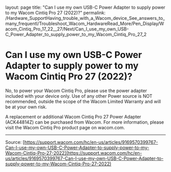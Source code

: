 layout: page
title: "Can I use my own USB-C Power Adapter to supply power to my Wacom Cintiq Pro 27 (2022)?"
permalink: /Hardware_SupportHaving_trouble_with_a_Wacom_device_See_answers_to_many_frequentl/Troubleshoot_Wacom_HardwareRead_More/Pen_Display/Wacom_Cintiq_Pro_17_22__27/Next/Can_I_use_my_own_USB-C_Power_Adapter_to_supply_power_to_my_Wacom_Cintiq_Pro_27_2

# Can I use my own USB-C Power Adapter to supply power to my Wacom Cintiq Pro 27 (2022)?

No, to power your Wacom Cintiq Pro, please use the power adapter included with your device only. Use of any other Power source is NOT recommended, outside the scope of the Wacom Limited Warranty and will be at your own risk.


A replacement or additional Wacom Cintiq Pro 27 Power Adapter (ACK44814Z) can be purchased from Wacom. For more information, please visit the Wacom Cintiq Pro product page on wacom.com.

---
Source: [https://support.wacom.com/hc/en-us/articles/9169570399767-Can-I-use-my-own-USB-C-Power-Adapter-to-supply-power-to-my-Wacom-Cintiq-Pro-27-2022](https://support.wacom.com/hc/en-us/articles/9169570399767-Can-I-use-my-own-USB-C-Power-Adapter-to-supply-power-to-my-Wacom-Cintiq-Pro-27-2022)
